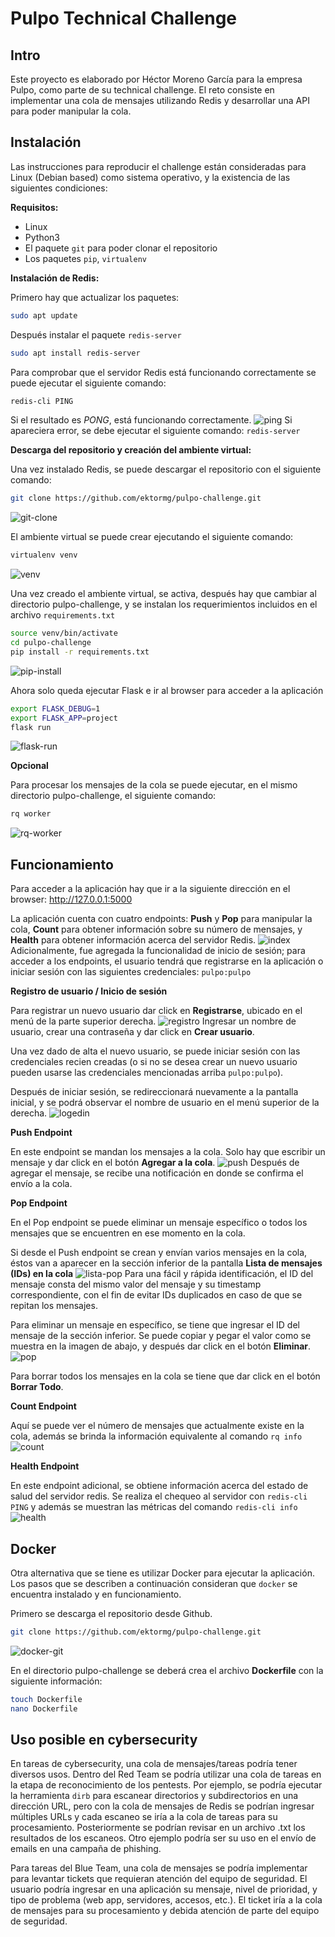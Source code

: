 # Pulpo Technical Challenge

## Intro

Este proyecto es elaborado por Héctor Moreno García para la empresa Pulpo, como parte de su technical challenge. El reto consiste en implementar una cola de mensajes utilizando Redis y desarrollar una API para poder manipular la cola.

## Instalación

Las instrucciones para reproducir el challenge están consideradas para Linux (Debian based) como sistema operativo, y la existencia de las siguientes condiciones:

**Requisitos:**
* Linux
* Python3
* El paquete ```git``` para poder clonar el repositorio
* Los paquetes ```pip```, ```virtualenv```

**Instalación de Redis:**

Primero hay que actualizar los paquetes:
```bash
sudo apt update
```
Después instalar el paquete ```redis-server```
```bash
sudo apt install redis-server
```
Para comprobar que el servidor Redis está funcionando correctamente se puede ejecutar el siguiente comando:
```bash
redis-cli PING
```
Si el resultado es *PONG*, está funcionando correctamente.
![ping](https://user-images.githubusercontent.com/64225038/202320579-a2949abc-df56-48c9-839a-337969963308.png)
Si apareciera error, se debe ejecutar el siguiente comando: ```redis-server```

**Descarga del repositorio y creación del ambiente virtual:**

Una vez instalado Redis, se puede descargar el repositorio con el siguiente comando:
```bash
git clone https://github.com/ektormg/pulpo-challenge.git
```
![git-clone](https://user-images.githubusercontent.com/64225038/202321106-8a9b6722-6944-4e3e-82ed-22590f928079.png)

El ambiente virtual se puede crear ejecutando el siguiente comando:
```bash
virtualenv venv
```
![venv](https://user-images.githubusercontent.com/64225038/202321558-d2311dc9-514f-48ea-927d-6f07f699276b.png)


Una vez creado el ambiente virtual, se activa, después hay que cambiar al directorio pulpo-challenge, y se instalan los requerimientos incluidos en el archivo ```requirements.txt```
```bash
source venv/bin/activate
cd pulpo-challenge
pip install -r requirements.txt
```
![pip-install](https://user-images.githubusercontent.com/64225038/202322352-4076af75-fa60-4241-b8cc-5ea882bd7d7c.png)


Ahora solo queda ejecutar Flask e ir al browser para acceder a la aplicación
```bash
export FLASK_DEBUG=1
export FLASK_APP=project
flask run
```
![flask-run](https://user-images.githubusercontent.com/64225038/202322764-1c32ffa3-b9b5-475a-8725-08d998228af7.png)


**Opcional**

Para procesar los mensajes de la cola se puede ejecutar, en el mismo directorio pulpo-challenge, el siguiente comando:
```bash
rq worker
```
![rq-worker](https://user-images.githubusercontent.com/64225038/202323058-03d1a846-4370-48e3-9edb-cb2f197e8ba0.png)


## Funcionamiento

Para acceder a la aplicación hay que ir a la siguiente dirección en el browser: http://127.0.0.1:5000

La aplicación cuenta con cuatro endpoints:  **Push** y **Pop** para manipular la cola, **Count** para obtener información sobre su número de mensajes, y **Health** para obtener información acerca del servidor Redis.
![index](https://user-images.githubusercontent.com/64225038/202304068-65e5c9c5-18bd-4bfe-a3f2-c5607d099d6a.png)
Adicionalmente, fue agregada la funcionalidad de inicio de sesión; para acceder a los endpoints, el usuario tendrá que registrarse en la aplicación o iniciar sesión con las siguientes credenciales: ```pulpo:pulpo```


**Registro de usuario / Inicio de sesión**

Para registrar un nuevo usuario dar click en **Registrarse**, ubicado en el menú de la parte superior derecha.
![registro](https://user-images.githubusercontent.com/64225038/202305822-3cf20cd3-5fb3-443b-a1b1-58fa302825b2.png)
Ingresar un nombre de usuario, crear una contraseña y dar click en **Crear usuario**.

Una vez dado de alta el nuevo usuario, se puede iniciar sesión con las credenciales recien creadas (o si no se desea crear un nuevo usuario pueden usarse las credenciales mencionadas arriba ```pulpo:pulpo```).

Después de iniciar sesión, se redireccionará nuevamente a la pantalla inicial, y se podrá observar el nombre de usuario en el menú superior de la derecha.
![logedin](https://user-images.githubusercontent.com/64225038/202308983-a5e4b808-df10-4575-899f-df04f40c7f1e.png)


**Push Endpoint**

En este endpoint se mandan los mensajes a la cola. Solo hay que escribir un mensaje y dar click en el botón **Agregar a la cola**.
![push](https://user-images.githubusercontent.com/64225038/202311544-c4fac59b-3390-4a9b-9cc5-f17f7478b193.png)
Después de agregar el mensaje, se recibe una notificación en donde se confirma el envío a la cola.


**Pop Endpoint**

En el Pop endpoint se puede eliminar un mensaje específico o todos los mensajes que se encuentren en ese momento en la cola.

Si desde el Push endpoint se crean y envían varios mensajes en la cola, éstos van a aparecer en la sección inferior de la pantalla **Lista de mensajes (IDs) en la cola**
![lista-pop](https://user-images.githubusercontent.com/64225038/202314576-588ed813-1924-4531-a1b7-2f08e2bc6ed3.png)
Para una fácil y rápida identificación, el ID del mensaje consta del mismo valor del mensaje y su timestamp correspondiente, con el fin de evitar IDs duplicados en caso de que se repitan los mensajes.

Para eliminar un mensaje en específico, se tiene que ingresar el ID del mensaje de la sección inferior. Se puede copiar y pegar el valor como se muestra en la imagen de abajo, y después dar click en el botón **Eliminar**.
![pop](https://user-images.githubusercontent.com/64225038/202315443-978c0c74-97aa-4a57-ab97-b04b050e5714.png)

Para borrar todos los mensajes en la cola se tiene que dar click en el botón **Borrar Todo**.


**Count Endpoint**

Aquí se puede ver el número de mensajes que actualmente existe en la cola, además se brinda la información equivalente al comando ```rq info```
![count](https://user-images.githubusercontent.com/64225038/202318568-f961b090-ee82-44b3-88dd-193294c65669.png)


**Health Endpoint**

En este endpoint adicional, se obtiene información acerca del estado de salud del servidor redis. Se realiza el chequeo al servidor con ```redis-cli PING``` y además se muestran las métricas del comando ```redis-cli info```
![health](https://user-images.githubusercontent.com/64225038/202319305-ae96b4c5-66eb-4df4-9966-114f826588e3.png)

## Docker

Otra alternativa que se tiene es utilizar Docker para ejecutar la aplicación. Los pasos que se describen a continuación consideran que ```docker``` se encuentra instalado y en funcionamiento.

Primero se descarga el repositorio desde Github.
```bash
git clone https://github.com/ektormg/pulpo-challenge.git
```
![docker-git](https://user-images.githubusercontent.com/64225038/202593755-4ac535a9-f54b-4b3a-8982-ab0e470d0ac9.png)

En el directorio pulpo-challenge se deberá crea el archivo **Dockerfile** con la siguiente información:
```bash
touch Dockerfile
nano Dockerfile
```



## Uso posible en cybersecurity

En tareas de cybersecurity, una cola de mensajes/tareas podría tener diversos usos. Dentro del Red Team se podría utilizar una cola de tareas en la etapa de reconocimiento de los pentests. Por ejemplo, se podría ejecutar la herramienta ```dirb``` para escanear directorios y subdirectorios en una dirección URL, pero con la cola de mensajes de Redis se podrían ingresar múltiples URLs y cada escaneo se iría a la cola de tareas para su procesamiento. Posteriormente se podrían revisar en un archivo .txt los resultados de los escaneos. Otro ejemplo podría ser su uso en el envío de emails en una campaña de phishing.

Para tareas del Blue Team, una cola de mensajes se podría implementar para levantar tickets que requieran atención del equipo de seguridad. El usuario podría ingresar en una aplicación su mensaje, nivel de prioridad, y tipo de problema (web app, servidores, accesos, etc.). El ticket iría a la cola de mensajes para su procesamiento y debida atención de parte del equipo de seguridad.


